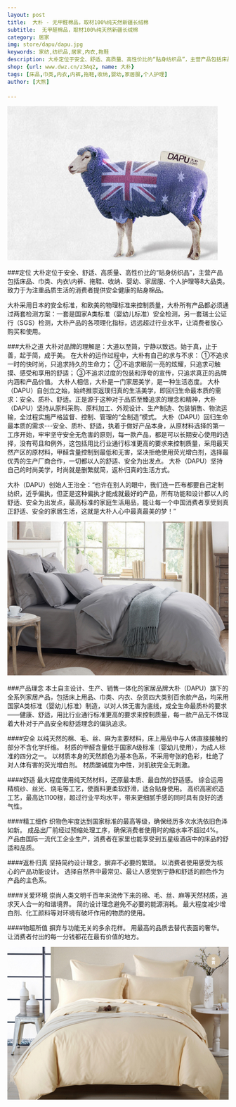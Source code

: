 ```yaml
---
layout: post
title:  大朴 - 无甲醛棉品，取材100%纯天然新疆长绒棉
subtitle:  无甲醛棉品，取材100%纯天然新疆长绒棉
category: 居家
img: store/dapu/dapu.jpg
keywords: 家纺,纺织品,居家,内衣,拖鞋
description: 大朴定位于安全、舒适、高质量、高性价比的“贴身纺织品”，主营产品包括床品、巾类、内衣\内裤、拖鞋、收纳、婴幼、家居服、个人护理等8大品类。致力于为注重品质生活的消费者提供安全健康的贴身棉品。
shop: {url: www.dwz.cn/z3Aq2, name: 大朴}
tags: [床品,巾类,内衣,内裤,拖鞋,收纳,婴幼,家居服,个人护理]
author: [大熊]

---
```


![Alt "云上古村"](/images/store/dapu/00.jpg)

###定位
大朴定位于安全、舒适、高质量、高性价比的“贴身纺织品”，主营产品包括床品、巾类、内衣\内裤、拖鞋、收纳、婴幼、家居服、个人护理等8大品类。致力于为注重品质生活的消费者提供安全健康的贴身棉品。

大朴采用日本的安全标准，和欧美的物理标准来控制质量，大朴所有产品都必须通过两套检测方案：一套是国家A类标准（婴幼儿标准）安全检测，另一套瑞士公证行（SGS）检测，大朴产品的各项理化指标，远远超过行业水平，让消费者放心购买和使用。

###大朴之道
大朴对品牌的理解是：大道以至简，宁静以致远。始于真，止于善，起于简，成于美。
在大朴的运作过程中，大朴有自己的求与不求：
①不追求一时的快时尚，只追求持久的生命力；
②不追求眼前一亮的炫耀，只追求可触摸、感受和享用的舒适；
③不追求过度的包装和浮夸的宣传，只追求真正的品牌内涵和产品价值。
大朴人相信，大朴是一门家居美学，是一种生活态度。
大朴（DAPU）自创立之始，始终推崇返璞归真的生活美学，即回归生命最本质的需求：安全、质朴、舒适。正是源于这种对于品质至臻追求的理念和精神，大朴（DAPU）坚持从原料采购、原料加工、外观设计、生产制造、包装销售、物流运输，全过程实施严格监督、控制、管理的“全制造”模式。
大朴（DAPU）回归生命最本质的需求---安全、质朴、舒适，执着于做好产品本身，从原材料选择的第一工序开始，牢牢坚守安全无危害的原则，每一款产品，都是可以长期安心使用的选择，没有苟且和例外，这包括用比行业通行标准更高的要求来控制质量，采用最天然产区的原材料，甲醛含量控制到最低和无害，坚决拒绝使用荧光增白剂，选择最优秀的生产厂商合作，一切都以人的舒适、安全为出发点。
大朴（DAPU）坚持自己的时尚美学，时尚就是删繁就简，返朴归真的生活方式。

大朴（DAPU）创始人王治全：“也许在别人的眼中，我们连一匹布都要自己定制纺织，近乎偏执，但正是这种偏执才能成就最好的产品，所有功能和设计都以人的舒适、安全为出发点，最高标准的家庭生活用品，能让每一个中国消费者享受到真正舒适、安全的家居生活，这就是大朴人心中最真最美的梦！”

![Alt "云上古村"](/images/store/dapu/01.jpg)

###产品理念
本土自主设计、生产、销售一体化的家居品牌大朴（DAPU）旗下的全系列家居产品，包括床上用品、巾类、内衣、杂货四大类别百余款产品，均采用国家A类标准（婴幼儿标准）制造，以对人体无害为底线，成全生命最质朴的要求——健康、舒适，用比行业通行标准更高的要求来控制质量，每一款产品无不体现着大朴对于产品安全和舒适理念的偏执追求。

####安全
以纯天然的棉、毛、丝、麻为主要材料，床上用品中与人体直接接触的部分不含化学纤维。
材质的甲醛含量低于国家A级标准（婴幼儿使用），为成人标准的四分之一。
以材质本身的天然颜色为基本色系，不采用夸张的色彩，杜绝了对人体有害的荧光增白剂。
材质酸碱度为中性，对肌肤完全无刺激。

####舒适
最大程度使用纯天然材料，还原最本质、最自然的舒适感。
综合运用精梳纱、丝光、烧毛等工艺，使面料更柔软舒滑，适合贴身使用。
高织高密织造工艺，最高达1100根，超过行业平均水平，带来更细腻手感的同时具有良好的透气性。

####精工细作
织物色牢度达到国家标准的最高等级，确保经历多次水洗依旧色泽如新。
成品出厂前经过预缩处理工序，确保消费者使用时的缩水率不超过4%。
产品由国际一流代工企业生产，消费者在家里也能享受到五星级酒店中的床品的舒适和品质。

####返朴归真
坚持简约设计理念，摒弃不必要的繁琐。
以消费者使用感受为核心的产品功能设计。
选择自然界中最常见、最让人感觉到宁静和舒适的颜色作为产品的主色系。

####关爱环境
崇尚人类文明千百年来流传下来的棉、毛、丝、麻等天然材质，追求天人合一的和谐境界。
简约设计理念避免不必要的能源消耗。
最大程度减少增白剂、化工颜料等对环境有破坏作用的物质的使用。

####物超所值
摒弃与功能无关的多余花样。
用最高的品质去替代表面的奢华。
让消费者付出的每一分钱都花在最有价值的地方。

![Alt "云上古村"](/images/store/dapu/02.jpg)